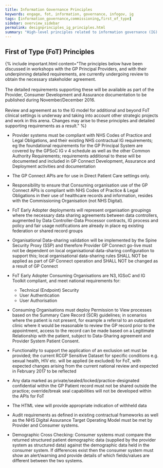 ```yaml
---
title: Information Governance Principles
keywords: engage, fot, information, governance, infogov, ig
tags: [information_governance,commissioning,first_of_type]
sidebar: overview_sidebar
permalink: designprinciples_ig_principles.html
summary: "High-level principles related to information governance (IG) of data with-in the system for FoT."
---
```


## First of Type (FoT) Principles ##

{% include important.html content="The principles below have been discussed in workshops with the GP Principal Providers, and with their underpinning detailed requirements, are currently undergoing review to obtain the  necessary stakeholder agreement.<br/><br/>
The detailed requirements supporting these will be available as part of the Provider, Consumer Development and Assurance documentation to be published during November/December 2016.<br/><br/>
Review and agreement as to the IG model for additional and beyond FoT clinical settings is underway and taking into account other strategic projects and work in this arena.  Changes may arise to these principles and detailed supporting requirements as a result." %}

 
- Provider systems must be compliant with NHS Codes of Practice and Legal Obligations, and their existing NHS contractual IG requirements;  eg the foundational requirements for the GP Principal System  are covered by the GPSoC IG v 4 schedule as well as the other Common Authority  Requirements; requirements additional to these will be documented and  included in GP Connect Development, Assurance and Deployment  activities and documentation  

- The GP Connect APIs are for use in Direct Patient Care settings only.

- Responsibility to ensure that Consuming organisation use of the GP Connect APIs is compliant with NHS Codes of Practice & Legal Obligations in their use of healthcare records and information, resides with the Commissioning Organisation (not NHS Digital).

- FoT Early Adopter deployments will represent organisation groupings where the necessary data sharing agreements between data controllers, augmented by Data Controller-Data Processor contracts, IG process and policy and fair usage notifications are already in place eg existing federation or shared record groups

- Organisational Data-sharing validation will be implemented by the Spine Security Proxy (SSP) and therefore Provider GP Connect go-live must not be dependent on local organisational data-sharing configuration to support this;  local organisational data-sharing rules SHALL NOT be applied as part of GP Connect operation and SHALL NOT be changed as a result of GP Connect 

- FoT Early Adopter Consuming Organisations are  N3, IGSoC and IG Toolkit compliant, and meet national requirements for:
  - Technical (Endpoint) Security
  - User Authentication 
  - User Authorisation

- Consuming Organisations must deploy Permission to View processes based on the Summary Care Record (SCR) guidelines; in scenarios where the patient is not present, for example a referral to an outpatient clinic where it would be reasonable to review the GP record prior to the appointment, access to the record can be made based on a Legitimate Relationship with the patient, subject to Data-Sharing agreement and Provider System Patient Consent.

- Functionality to support the application of an exclusion set must be provided;  the current RCGP Sensitive Dataset for specific conditions e.g. sexual health, HIV etc. will be applied (ie excluded) for FoT, with expected changes arising from the current national review and expected in February 2017 to be reflected 

- Any data marked as private/sealed/locked/practice-designated confidential within the GP Patient record must not be shared outside the practice;   override/break seal capabilities will not be developed within the APIs for FoT

- The HTML view will provide appropriate indication of withheld data 

- Audit requirements as defined in existing contractual frameworks as well as the NHS Digital Assurance Target Operating Model must be met by Provider and Consumer systems.

- Demographic Cross Checking: Consumer systems must compare the returned structured patient demographic data (supplied by the provider system as structured data) against the demographic data held in the consumer system.
If differences exist then the consumer system must show an alert/warning and provide details of which fields/values are different between the two systems.
